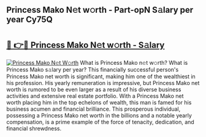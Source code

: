 ## Princess Mako N𝚎t w𝚘rth - Part-opN S𝚊lary per year Cy75Q

# <h2><a href="http://gc1t53j.nevu.top/?p=Princess+Mako">🔗 👉🔴 Princess Mako N𝚎t w𝚘rth - S𝚊lary</a></h2>

[![Princess Mako N𝚎t W𝚘rth](https://i.imgur.com/Oavwk0R.jpeg)](http://gc1t53j.nevu.top/?p=Princess+Mako)
What is Princess Mako n𝚎t w𝚘rth? What is Princess Mako s𝚊lary per year?
This financially successful person's Princess Mako net worth is significant, making him one of the wealthiest in his profession. His yearly remuneration is impressive, but Princess Mako net worth is rumored to be even larger as a result of his diverse business activities and extensive real estate portfolio. With a Princess Mako net worth placing him in the top echelons of wealth, this man is famed for his business acumen and financial brilliance. This prosperous individual, possessing a Princess Mako net worth in the billions and a notable yearly compensation, is a prime example of the force of tenacity, dedication, and financial shrewdness.

